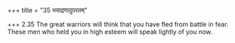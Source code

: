 +++
title = "35 भयाद्रणादुपरतम्"

+++
2.35 The great warriors will think that you have fled from battle in
fear. These men who held you in high esteem will speak lightly of you
now.
